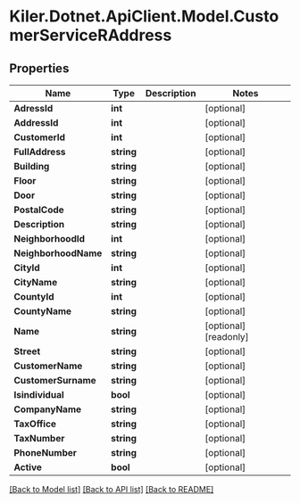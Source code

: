 # Kiler.Dotnet.ApiClient.Model.CustomerServiceRAddress

## Properties

Name | Type | Description | Notes
------------ | ------------- | ------------- | -------------
**AdressId** | **int** |  | [optional] 
**AddressId** | **int** |  | [optional] 
**CustomerId** | **int** |  | [optional] 
**FullAddress** | **string** |  | [optional] 
**Building** | **string** |  | [optional] 
**Floor** | **string** |  | [optional] 
**Door** | **string** |  | [optional] 
**PostalCode** | **string** |  | [optional] 
**Description** | **string** |  | [optional] 
**NeighborhoodId** | **int** |  | [optional] 
**NeighborhoodName** | **string** |  | [optional] 
**CityId** | **int** |  | [optional] 
**CityName** | **string** |  | [optional] 
**CountyId** | **int** |  | [optional] 
**CountyName** | **string** |  | [optional] 
**Name** | **string** |  | [optional] [readonly] 
**Street** | **string** |  | [optional] 
**CustomerName** | **string** |  | [optional] 
**CustomerSurname** | **string** |  | [optional] 
**Isindividual** | **bool** |  | [optional] 
**CompanyName** | **string** |  | [optional] 
**TaxOffice** | **string** |  | [optional] 
**TaxNumber** | **string** |  | [optional] 
**PhoneNumber** | **string** |  | [optional] 
**Active** | **bool** |  | [optional] 

[[Back to Model list]](../README.md#documentation-for-models) [[Back to API list]](../README.md#documentation-for-api-endpoints) [[Back to README]](../README.md)

